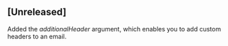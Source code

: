 ## [Unreleased]
Added the *additionalHeader* argument, which enables you to add custom headers to an email.
